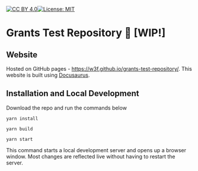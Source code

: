[![CC BY 4.0][cc-by-shield]][cc-by][![License: MIT](https://img.shields.io/badge/License-MIT-black.svg)](https://opensource.org/licenses/MIT)


[cc-by]: http://creativecommons.org/licenses/by/4.0/
[cc-by-image]: https://i.creativecommons.org/l/by/4.0/88x31.png
[cc-by-shield]: https://img.shields.io/badge/License-CC%20BY%204.0-black.svg

# Grants Test Repository :construction:	[WIP!]


## Website

Hosted on GitHub pages - https://w3f.github.io/grants-test-repository/.
This website is built using [Docusaurus](https://docusaurus.io/).

## Installation and Local Development

Download the repo and run the commands below

```console
yarn install
```

```console
yarn build
```

```console
yarn start
```

This command starts a local development server and opens up a browser window. Most changes are reflected live without having to restart the server.
